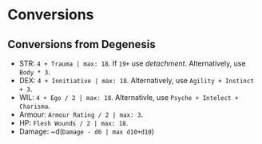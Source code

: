 # Conversions

## Conversions from Degenesis

- STR: `4 + Trauma | max: 18`. If `19+` use *detachment*. Alternatively, use `Body * 3`.
- DEX: `4 + Innitiative | max: 18`. Alternatively, use `Agility + Instinct + 3`.
- WIL: `4 + Ego / 2 | max: 18`. Alternativle, use `Psyche + Intelect + Charisma`.
- Armour: `Armour Rating / 2 | max: 3`.
- HP: `Flesh Wounds / 2 | max: 18`.
- Damage: ~d(`Damage - d6 | max d10+d10`) 
